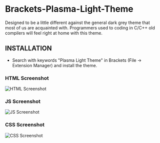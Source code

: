 # Brackets-Plasma-Light-Theme

Designed to be a little different against the general dark grey theme that most of us are acquainted with.
Programmers used to coding in C/C++ old compilers will feel right at home with this theme.

## INSTALLATION

* Search with keywords "Plasma Light Theme" in Brackets (File -> Extension Manager) and install the theme.

### HTML Screenshot
![HTML Screenshot](https://github.com/rfzahid/Brackets-Plasma-Light-Theme/blob/master/Screenshots/html_theme.png)

### JS Screenshot
![JS Screenshot](https://github.com/rfzahid/Brackets-Plasma-Light-Theme/blob/master/Screenshots/js_theme.png)

### CSS Screenshot
![CSS Screenshot](https://github.com/rfzahid/Brackets-Plasma-Light-Theme/blob/master/Screenshots/css_theme.png)
